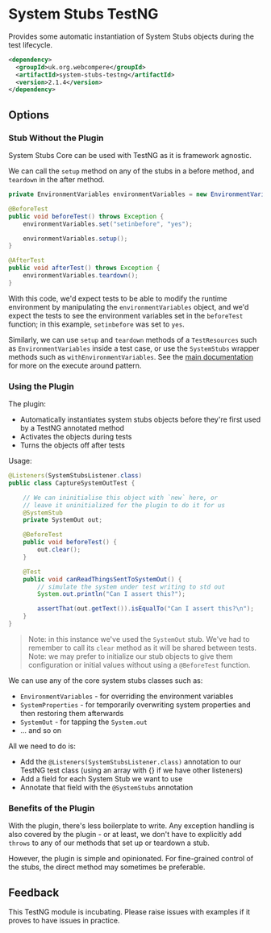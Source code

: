 # System Stubs TestNG

Provides some automatic instantiation of System Stubs objects during the test lifecycle.

```xml
<dependency>
  <groupId>uk.org.webcompere</groupId>
  <artifactId>system-stubs-testng</artifactId>
  <version>2.1.4</version>
</dependency>
```

## Options

### Stub Without the Plugin
System Stubs Core can be used with TestNG as it is framework agnostic.

We can call the `setup` method on any of the stubs in a before method, and `teardown` in the after method.

```java
private EnvironmentVariables environmentVariables = new EnvironmentVariables();

@BeforeTest
public void beforeTest() throws Exception {
    environmentVariables.set("setinbefore", "yes");

    environmentVariables.setup();
}

@AfterTest
public void afterTest() throws Exception {
    environmentVariables.teardown();
}
```

With this code, we'd expect tests to be able to modify the runtime environment by manipulating the
`environmentVariables` object, and we'd expect the tests to see the environment variables set in the `beforeTest`
function; in this example, `setinbefore` was set to `yes`.

Similarly, we can use `setup` and `teardown` methods of a `TestResources` such as `EnvironmentVariables` inside a test case, or use the `SystemStubs` wrapper methods such as
`withEnvironmentVariables`. See the [main documentation](../README.md) for more on the execute around pattern.

### Using the Plugin

The plugin:

- Automatically instantiates system stubs objects before they're first used by a TestNG annotated method
- Activates the objects during tests
- Turns the objects off after tests

Usage:

```java
@Listeners(SystemStubsListener.class)
public class CaptureSystemOutTest {

    // We can ininitialise this object with `new` here, or
    // leave it uninitialized for the plugin to do it for us
    @SystemStub
    private SystemOut out;

    @BeforeTest
    public void beforeTest() {
        out.clear();
    }

    @Test
    public void canReadThingsSentToSystemOut() {
        // simulate the system under test writing to std out
        System.out.println("Can I assert this?");

        assertThat(out.getText()).isEqualTo("Can I assert this?\n");
    }
}
```

> Note: in this instance we've used the `SystemOut` stub. We've had to remember to call its `clear` method as it
> will be shared between tests.
> Note: we may prefer to initialize our stub objects to give them configuration or initial values without using
> a `@BeforeTest` function.

We can use any of the core system stubs classes such as:

- `EnvironmentVariables` - for overriding the environment variables
- `SystemProperties` - for temporarily overwriting system properties and then restoring them afterwards
- `SystemOut` - for tapping the `System.out`
- ... and so on

All we need to do is:

- Add the `@Listeners(SystemStubsListener.class)` annotation to our TestNG test class (using an array with {} if we have other listeners)
- Add a field for each System Stub we want to use
- Annotate that field with the `@SystemStubs` annotation

### Benefits of the Plugin

With the plugin, there's less boilerplate to write. Any exception handling is also covered by the plugin - or at
least, we don't have to explicitly add `throws` to any of our methods that set up or teardown a stub.

However, the plugin is simple and opinionated. For fine-grained control of the stubs, the direct method
may sometimes be preferable.

## Feedback

This TestNG module is incubating. Please raise issues with examples if it proves to have issues in practice.
